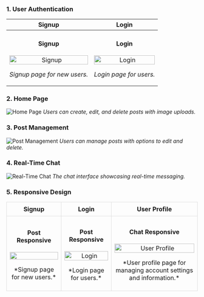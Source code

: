 ### 1. User Authentication
| Signup | Login |
| ------ | ----- |
| <div style="text-align: center;"><h4>Signup</h4><img src="https://drive.google.com/uc?id=1WNB-f_iizmZsFweaLRrtcc09dlZtKR7N" alt="Signup" width="100%" /><p>*Signup page for new users.*</p></div> | <div style="text-align: center;"><h4>Login</h4><img src="https://drive.google.com/uc?id=1bp7pbqOQcp2nN9ul-L6eWyi5RGr2_Q8a" alt="Login" width="100%" /><p>*Login page for users.*</p></div> |

### 2. Home Page
![Home Page](https://drive.google.com/uc?id=1dt5UZljRVbu6OuEGdgddPy-XQoav85a4)
*Users can create, edit, and delete posts with image uploads.*

### 3. Post Management
![Post Management](https://drive.google.com/uc?id=15SRbKIjDHP-pEhzk0bxR-8TgkVTMxV6E)
*Users can manage posts with options to edit and delete.*

### 4. Real-Time Chat
![Real-Time Chat](https://drive.google.com/uc?id=1X5kh8bm-Eff4OfrR3nII3kETHh0vwHGJ)
*The chat interface showcasing real-time messaging.*

### 5. Responsive Design
<table style="width: 100%; border-collapse: collapse;">
    <tr>
        <th style="border: 1px solid #ddd; padding: 8px; text-align: center;">Signup</th>
        <th style="border: 1px solid #ddd; padding: 8px; text-align: center;">Login</th>
        <th style="border: 1px solid #ddd; padding: 8px; text-align: center;">User Profile</th>
    </tr>
    <tr>
        <td style="border: 1px solid #ddd; padding: 8px;">
            <div style="text-align: center;">
                <h4>Post Responsive</h4>
                <img src="https://drive.google.com/uc?id=1sMYWZh3aS6dzRRoJ95o6mNz7biieFXMa" width="100%" height="100%" />
                <p>*Signup page for new users.*</p>
            </div>
        </td>
        <td style="border: 1px solid #ddd; padding: 8px;">
            <div style="text-align: center;">
                <h4>Post Responsive</h4>
                <img src="https://drive.google.com/uc?id=1sUIG_zcvc2K_Z0Fs27TjVoCYvcyezaU3" alt="Login" width="100%" />
                <p>*Login page for users.*</p>
            </div>
        </td>
        <td style="border: 1px solid #ddd; padding: 8px;">
            <div style="text-align: center;">
                <h4>Chat Responsive</h4>
                <img src="https://drive.google.com/uc?id=1sLuF43SxkpJDGlo3o7Rxw680Y0_p3_y-" alt="User Profile" width="100%" />
                <p>*User profile page for managing account settings and information.*</p>
            </div>
        </td>
    </tr>
</table>
